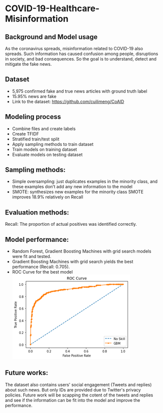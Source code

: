 # COVID-19-Healthcare-Misinformation

## Background and Model usage
As the coronavirus spreads, misinformation related to COVID-19 also spreads. Such information has caused confusion among people, disruptions in society, and bad consequences. So the goal is to understand, detect and mitigate the fake news.

## Dataset
- 5,975 confirmed fake and true news articles with ground truth label
- 15.95% news are fake
- Link to the dataset: https://github.com/cuilimeng/CoAID

## Modeling process
- Combine files and create labels
- Create TFIDF
- Stratified train/test split
- Apply sampling methods to train dataset
- Train models on training dataset
- Evaluate models on testing dataset

## Sampling methods:
- Simple oversampling: just duplicates examples in the minority class, and these examples don’t add any new information to the model
- SMOTE: synthesizes new examples for the minority class
SMOTE improves 18.9% relatively on Recall

## Evaluation methods:
Recall: The proportion of actual positives was identified correctly.

## Model performance:
- Random Forest, Gradient Boosting Machines with grid search models were fit and tested.
- Gradient Boosting Machines with grid search yields the best performance (Recall: 0.705).
- ROC Curve for the best model \
![ROC Curve](/images/download.png)

## Future works:
The dataset also contains users' social engagement (Tweets and replies) about such news. But only IDs are provided due to Twitter's privacy policies. 
Future work will be scapping the cotent of the tweets and replies and see if the information can be fit into the model and improve the performance.

